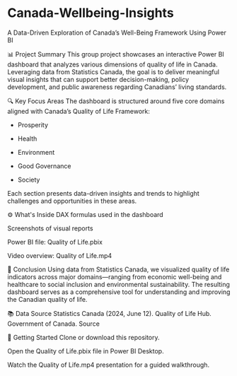 # Canada-Wellbeing-Insights

A Data-Driven Exploration of Canada’s Well-Being Framework Using Power BI

📊 Project Summary
This group project showcases an interactive Power BI dashboard that analyzes various dimensions of quality of life in Canada. Leveraging data from Statistics Canada, the goal is to deliver meaningful visual insights that can support better decision-making, policy development, and public awareness regarding Canadians’ living standards.

🔍 Key Focus Areas
The dashboard is structured around five core domains aligned with Canada’s Quality of Life Framework:

 - Prosperity

 - Health

 - Environment

 - Good Governance

 - Society

Each section presents data-driven insights and trends to highlight challenges and opportunities in these areas.

⚙️ What's Inside
DAX formulas used in the dashboard

Screenshots of visual reports

Power BI file: Quality of Life.pbix

Video overview: Quality of Life.mp4

🧠 Conclusion
Using data from Statistics Canada, we visualized quality of life indicators across major domains—ranging from economic well-being and healthcare to social inclusion and environmental sustainability. The resulting dashboard serves as a comprehensive tool for understanding and improving the Canadian quality of life.

📚 Data Source
Statistics Canada (2024, June 12). Quality of Life Hub. Government of Canada. Source

🚀 Getting Started
Clone or download this repository.

Open the Quality of Life.pbix file in Power BI Desktop.

Watch the Quality of Life.mp4 presentation for a guided walkthrough.
